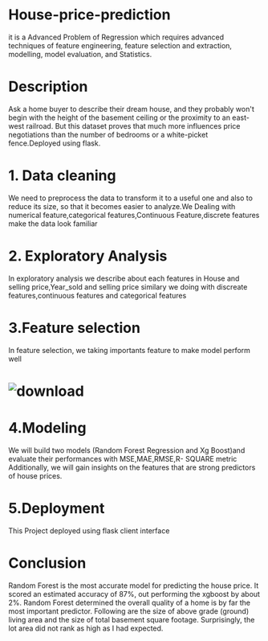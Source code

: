 # House-price-prediction
it is a Advanced Problem of Regression which requires advanced techniques of feature engineering, feature selection and extraction, modelling, model evaluation, and Statistics.
# Description
Ask a home buyer to describe their dream house, and they probably won't begin with the height of the basement ceiling or the proximity to an east-west railroad. But this  dataset proves that much more influences price negotiations than the number of bedrooms or a white-picket fence.Deployed using flask.
# 1. Data cleaning
   We need to preprocess the data to transform it to a useful one and also to reduce its size, so that it becomes easier to analyze.We Dealing with numerical feature,categorical features,Continuous Feature,discrete features make the data look familiar 
# 2. Exploratory Analysis
   In exploratory analysis we describe about each features in House and selling price,Year_sold and selling price similary we doing with discreate features,continuous features and categorical features
# 3.Feature selection
   In feature selection, we taking importants feature to make model perform well

# ![download](https://user-images.githubusercontent.com/65457521/89714364-97f8d400-d9bb-11ea-85e9-be6acdd28e4d.png)
# 4.Modeling
We will build two models (Random Forest Regression and Xg Boost)and evaluate their performances with MSE,MAE,RMSE,R- SQUARE metric Additionally, we will gain insights on the features that are strong predictors of house prices.
# 5.Deployment
 This Project deployed using flask client interface
# Conclusion
Random Forest is the most accurate model for predicting the house price. It scored an estimated accuracy of 87%, out performing the xgboost by about 2%. Random Forest determined the overall quality of a home is by far the most important predictor. Following are the size of above grade (ground) living area and the size of total basement square footage. Surprisingly, the lot area did not rank as high as I had expected.
 
